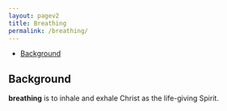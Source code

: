 ```yaml
---
layout: pagev2
title: Breathing
permalink: /breathing/
---
```

- [Background](#background)

## Background

**breathing** is to inhale and exhale Christ as the life-giving Spirit.